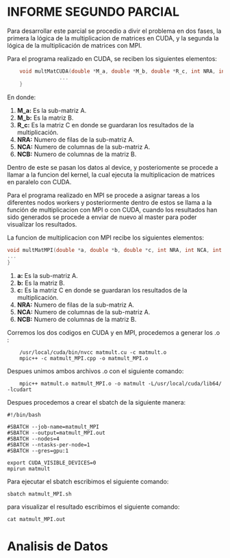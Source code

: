 # INFORME SEGUNDO PARCIAL

Para desarrollar este parcial se procedio a divir el problema en dos fases, la primera la lógica de la multiplicacion 
de matrices en CUDA, y la segunda la lógica de la multiplicación de matrices con MPI.

Para el programa realizado en CUDA, se reciben los siguientes elementos:

``` cpp
    void multMatCUDA(double *M_a, double *M_b, double *R_c, int NRA, int NCA, int NCB){
                 ...
    } 
```
En donde: 

1. **M_a:** Es la sub-matriz A.
2. **M_b:** Es la matriz B.
3. **R_c:** Es la matriz C en donde se guardaran los resultados de la multiplicación.
4. **NRA:** Numero de filas de la sub-matriz A.
5. **NCA:** Numero de columnas de la sub-matriz A.
6. **NCB:** Numero de columnas de la matriz B.

Dentro de este se pasan los datos al device, y posteriomente se procede a llamar a la funcion del kernel, la cual ejecuta la multiplicacion de matrices en paralelo con CUDA.

Para el programa realizado en MPI se procede a asignar tareas a los diferentes nodos workers y posteriormente dentro de estos se llama a la función de multiplicacion con MPI o con CUDA, 
cuando los resultados han sido generados se procede a enviar de nuevo al master para poder visualizar los resultados.

La funcion de multiplicacion con MPI recibe los siguientes elementos:

``` cpp
void multMatMPI(double *a, double *b, double *c, int NRA, int NCA, int NCB) {
...
}
```

1. **a:** Es la sub-matriz A.
2. **b:** Es la matriz B.
3. **c:** Es la matriz C en donde se guardaran los resultados de la multiplicación.
4. **NRA:** Numero de filas de la sub-matriz A.
5. **NCA:** Numero de columnas de la sub-matriz A.
6. **NCB:** Numero de columnas de la matriz B.

Corremos los dos codigos en CUDA y en MPI, procedemos a generar los .o :
``` 
    /usr/local/cuda/bin/nvcc matmult.cu -c matmult.o
    mpic++ -c matmult_MPI.cpp -o matmult_MPI.o
```
Despues unimos ambos archivos .o con el siguiente comando:
```
    mpic++ matmult.o matmult_MPI.o -o matmult -L/usr/local/cuda/lib64/ -lcudart
```
Despues procedemos a crear el sbatch de la siguiente manera:
```
#!/bin/bash

#SBATCH --job-name=matmult_MPI
#SBATCH --output=matmult_MPI.out
#SBATCH --nodes=4
#SBATCH --ntasks-per-node=1
#SBATCH --gres=gpu:1

export CUDA_VISIBLE_DEVICES=0
mpirun matmult
```

Para ejecutar el sbatch escribimos el siguiente comando:

```
sbatch matmult_MPI.sh
```
para visualizar el resultado escribimos el siguiente comando:

```
cat matmult_MPI.out
```

# Analisis de Datos
